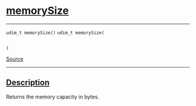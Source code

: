 
<h1 id="memory-size">
 <a href="#/api/device/memorySize" class="anchor">
   <span>memorySize</span>
  </a>
</h1>

<div class="signature">

<hr>

  <div class="definition-container">
    <div class="definition">
      <code class="desktop-only"><span class="token keyword">udim&#95;t</span> memorySize()</code>
      <code class="mobile-only"><span class="token keyword">udim&#95;t</span> memorySize(
    
)</code>
      <div class="flex-spacing"></div>
      <a href="https://github.com/libocca/occa/blob/6d155d0c/include/occa/core/device.hpp#L319" target="_blank">Source</a>
    </div>
    
  </div>

  <hr>
</div>


<h2 id="description">
 <a href="#/api/device/memorySize?id=description" class="anchor">
   <span>Description</span>
  </a>
</h2>

Returns the memory capacity in bytes.
